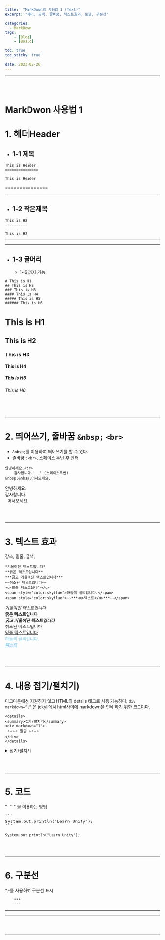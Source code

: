 ```yaml
---
title:  "MarkDown의 사용법 1 (Text)"
excerpt: "헤더, 공백, 줄바꿈, 텍스트효과, 토글, 구분선"

categories:
  - MarkDown
tags:
    - [Blog]
    - [Basic]

toc: true
toc_sticky: true
 
date: 2023-02-26
---
```

- - -
<br><br>

# MarkDwon 사용법 1

#   1.  헤더Header
*   ##  1-1 제목
```
This is Header
===============
```

    This is Header
===============  

- - -
*   ##  1-2 작은제목
```
This is H2
----------
```

    This is H2
----------  

- - -
*   ## 1-3 글머리
    *   1~6 까지 가능

```
# This is H1
## This is H2
### This is H3
#### This is H4
##### This is H5
###### This is H6
```
# This is H1
## This is H2
### This is H3
#### This is H4
##### This is H5
###### This is H6

<br><br>
- - -

#   2. 띄어쓰기, 줄바꿈 `&nbsp;` `<br>`
* `&nbsp;`를 이용하여 띄어쓰기를 할 수 있다.
* 줄바꿈 : `<br>`, 스페이스 두번 후 엔터

```
안녕하세요.<br>
    감사합니다.'  ' (스페이스두번)
&nbsp;&nbsp;어서오세요.
```
안녕하세요.<br>
    감사합니다.  
&nbsp;&nbsp;어서오세요.

<br><br>
- - -

#   3. 텍스트 효과  
강조, 밑줄, 글색,
```
*기울여진 텍스트입니다*  
**굵은 텍스트입니다**  
***굵고 기울여진 텍스트입니다***  
~~취소된 텍스트입니다~~  
<u>밑줄 텍스트입니다</u>  
<span style="color:skyblue">하늘색 글씨입니다.</span>  
<span style="color:skyblue">~~***<u>텍스트</u>***~~</span>  
```

*기울여진 텍스트입니다*  
**굵은 텍스트입니다**  
***굵고 기울여진 텍스트입니다***  
~~취소된 텍스트입니다~~  
<u>밑줄 텍스트입니다</u>  
<span style="color:skyblue">하늘색 글씨입니다.</span>  
<span style="color:skyblue">~~***<u>텍스트</u>***~~</span> 

<br><br>
* * *

#   4. 내용 접기/펼치기)    
마크다운에선 지원하지 않고 HTML의 details 태그로 사용 가능하다. ```div markdown=”1”``` 은 jekyll에서 html사이에 markdown을 인식 하기 위한 코드이다.  
```
<details>
<summary>접기/펼치기</summary>
<div markdown="1">       
 ⭐⭐⭐⭐ 깔깔 ⭐⭐⭐⭐
</div>
</details>
```  
<details>
<summary>접기/펼치기</summary>
<div markdown="1">       
 ⭐⭐⭐⭐ 깔깔 ⭐⭐⭐⭐
</div>
</details>

<br><br>
* * *

#   5. 코드
" ``` " 을 이용하는 방법

<pre>
```
System.out.println("Learn Unity");
```
</pre>
```
System.out.println("Learn Unity");  
```

<br><br>
* * *


#   6. 구분선
*,-를 사용하여 구분선 표시

```
    ***
    ---
```

***
---

<br><br>
- - -


